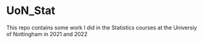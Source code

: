 # UoN_Stat
This repo contains some work I did in the Statistics courses at the Universiy of Nottingham in 2021 and 2022
